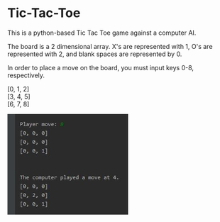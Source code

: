 # Tic-Tac-Toe
This is a python-based Tic Tac Toe game against a computer AI.

The board is a 2 dimensional array. X's are represented with 1, O's are represented with 2, and blank spaces are represented by 0.

In order to place a move on the board, you must input keys 0-8, respectively.

[0, 1, 2]<br />
[3, 4, 5]<br />
[6, 7, 8]


![alt text](https://raw.githubusercontent.com/rishiso/Tic-Tac-Toe/master/Tic%20Tac%20Toe.JPG "Game Image")
